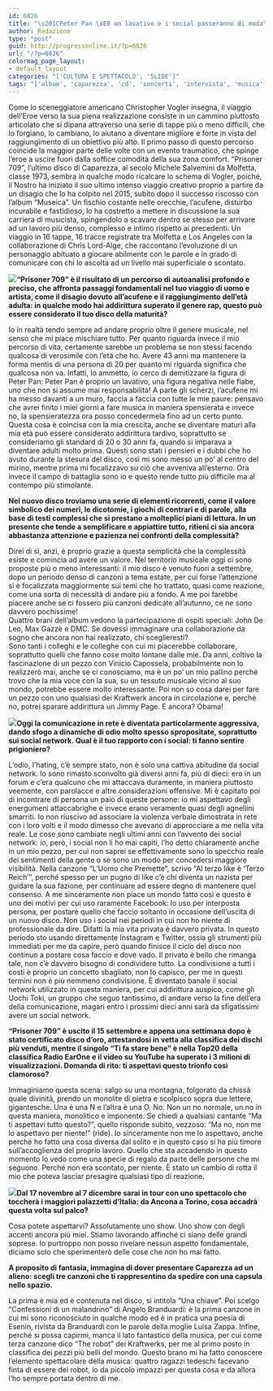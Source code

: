 ```yaml
---
id: 6826
title: "\u201CPeter Pan \xE8 un lavativo e i social passeranno di moda\u201D"
author: Redazione
type: "post"
guid: http://progressonline.it/?p=6826
url: "/?p=6826"
colormag_page_layout:
- default_layout
categories: "['CULTURA E SPETTACOLO', 'SLIDE']"
tags: "['album', 'caparezza', 'cd', 'concerti', 'intervista', 'musica', 'musica italiana', 'news']"
---
```


Come lo sceneggiatore americano Christopher Vogler insegna, il viaggio dell’Eroe verso la sua piena realizzazione consiste in un cammino piuttosto articolato che si dipana attraverso una serie di tappe più o meno difficili, che lo forgiano, lo cambiano, lo aiutano a diventare migliore e forte in vista del raggiungimento di un obiettivo più alto. Il primo passo di questo percorso coincide la maggior parte delle volte con un evento traumatico, che spinge l’eroe a uscire fuori dalla soffice comodità della sua zona comfort. “Prisoner 709”, l’ultimo disco di Caparezza, al secolo Michele Salvemini da Molfetta, classe 1973, sembra in qualche modo ricalcare lo schema di Vogler, poiché, il Nostro ha iniziato il suo ultimo intenso viaggio creativo proprio a partire da un disagio che lo ha colpito nel 2015, subito dopo il successo riscosso con l’album “Museica”. Un fischio costante nelle orecchie, l’acufene, disturbo incurabile e fastidioso, lo ha costretto a mettere in discussione la sua carriera di musicista, spingendolo a scavare dentro se stesso per arrivare ad un lavoro più denso, complesso e intimo rispetto ai precedenti. Un viaggio in 16 tappe, 16 tracce registrate tra Molfetta e Los Angeles con la collaborazione di Chris Lord-Alge, che raccontano l’evoluzione di un personaggio abituato a giocare abilmente con le parole e in grado di comunicare con chi lo ascolta ad un livello mai superficiale o scontato.

**![](https://progressonline.it/wp-content/uploads/2017/10/ca-300x205.png)“Prisoner 709” è il risultato di un percorso di autoanalisi profondo e preciso, che affronta passaggi fondamentali nel tuo viaggio di uomo e artista, come il disagio dovuto all’acufene e il raggiungimento dell’età adulta: in qualche modo hai addirittura superato il genere rap, questo può essere considerato il tuo disco della maturità?**

Io in realtà tendo sempre ad andare proprio oltre il genere musicale, nel senso che mi piace mischiare tutto. Per quanto riguarda invece il mio percorso di vita, certamente sarebbe un problema se non stessi facendo qualcosa di verosimile con l’età che ho. Avere 43 anni ma mantenere la forma mentis di una persona di 20 per quanto mi riguarda significa che qualcosa non va. Infatti, lo ammetto, io cerco di demitizzare la figura di Peter Pan: Peter Pan è proprio un lavativo, una figura negativa nelle fiabe, uno che non si assume mai responsabilità! A parte gli scherzi, l’acufene mi ha messo davanti a un muro, faccia a faccia con tutte le mie paure: pensavo che avrei finito i miei giorni a fare musica in maniera spensierata e invece no, la spensieratezza ora posso concedermela fino ad un certo punto. Questa cosa è coincisa con la mia crescita, anche se diventare maturi alla mia età può essere considerato addirittura tardivo, soprattutto se consideriamo gli standard di 20 o 30 anni fa, quando si imparava a diventare adulti molto prima. Questi sono stati i pensieri e i dubbi che ho avuto durante la stesura del disco, così mi sono messo un po’ al centro del mirino, mentre prima mi focalizzavo su ciò che avveniva all’esterno. Ora invece il campo di battaglia sono io e questo rende tutto più difficile ma al contempo più stimolante.

**Nel nuovo disco troviamo una serie di elementi ricorrenti, come il valore simbolico dei numeri, le dicotomie, i giochi di contrari e di parole, alla base di testi complessi che si prestano a molteplici piani di lettura. In un presente che tende a semplificare e appiattire tutto, ritieni ci sia ancora abbastanza attenzione e pazienza nei confronti della complessità?**

Direi di sì, anzi, è proprio grazie a questa semplicità che la complessità esiste e comincia ad avere un valore. Nel territorio musicale oggi ci sono proposte più o meno interessanti: il mio disco è venuto fuori a settembre, dopo un periodo denso di canzoni a tema estate, per cui forse l’attenzione si è focalizzata maggiormente sui temi che ho trattato, quasi come reazione, come una sorta di necessità di andare più a fondo. A me poi farebbe piacere anche se ci fossero più canzoni dedicate all’autunno, ce ne sono davvero pochissime!  
Quattro brani dell’album vedono la partecipazione di ospiti speciali: John De Leo, Max Gazzè e DMC. Se dovessi immaginare una collaborazione da sogno che ancora non hai realizzato, chi sceglieresti?  
Sono tanti i colleghi e le colleghe con cui mi piacerebbe collaborare, soprattutto quelli che fanno cose molto lontane dalle mie. Da anni, coltivo la fascinazione di un pezzo con Vinicio Capossela, probabilmente non lo realizzerò mai, anche se ci conosciamo, ma è un po’ un mio pallino perché trovo che la mia voce con la sua, su un tessuto musicale vicino al suo mondo, potrebbe essere molto interessante. Poi non so cosa darei per fare un pezzo con uno qualsiasi dei Kraftwerk ancora in circolazione e, perché no, potrei sparare addirittura un Jimmy Page. E ancora? Obama!

**![](https://progressonline.it/wp-content/uploads/2017/10/1505897197976-caparezza-2017-prisoner-709-sogno-potere-300x232.jpeg)Oggi la comunicazione in rete è diventata particolarmente aggressiva, dando sfogo a dinamiche di odio molto spesso spropositate, soprattutto sui social network. Qual è il tuo rapporto con i social: ti fanno sentire prigioniero?**

L’odio, l’hating, c’è sempre stato, non è solo una cattiva abitudine da social network. Io sono rimasto sconvolto già diversi anni fa, più di dieci: ero in un forum e c’era qualcuno che mi attaccava duramente, in maniera piuttosto veemente, con parolacce e altre considerazioni offensive. Mi è capitato poi di incontrare di persona un paio di queste persone: io mi aspettavo degli energumeni attaccabrighe e invece erano veramente quasi degli agnellini smarriti. Io non riuscivo ad associare la violenza verbale dimostrata in rete con i loro volti e il modo dimesso che avevano di approcciare a me nella vita reale. Le cose sono cambiate negli ultimi anni con l’avvento dei social network: io, però, i social non li ho mai capiti, l’ho detto chiaramente anche in un mio pezzo, per cui non saprei se effettivamente sono lo specchio reale dei sentimenti della gente o se sono un modo per concedersi maggiore visibilità. Nella canzone “L’Uomo che Premette”, scrivo “Al terzo like è ‘Terzo Reich’”, perché spesso per un pugno di like c’è chi diventa un nazista per guidare la sua fazione, per continuare ad essere degno di mantenere quel consenso. A me sinceramente non piace un mondo fatto così e questo è uno dei motivi per cui uso raramente Facebook: lo uso per interposta persona, per postare quello che faccio soltanto in occasione dell’uscita di un nuovo disco. Non uso i social nei periodi in cui non ho niente di professionale da dire. Difatti la mia vita privata è davvero privata. In questo periodo sto usando direttamente Instagram e Twitter, ossia gli strumenti più immediati per me da capire, però quando finisce il ciclo del disco non continuo a postare cosa faccio e dove vado. Il privato è bello che rimanga tale, non c’è davvero bisogno di condividere tutto. La condivisione a tutti i costi è proprio un concetto sbagliato, non lo capisco, per me in questi termini non è più nemmeno condivisione. È diventato banale il social network utilizzato in questa maniera, per cui addirittura auspico, come gli Uochi Toki, un gruppo che seguo tantissimo, di andare verso la fine dell’era della comunicazione, magari entro i prossimi dieci anni sarà da sfigatissimi avere un social network.

**“Prisoner 709” è uscito il 15 settembre e appena una settimana dopo è stato certificato disco d’oro, attestandosi in vetta alla classifica dei dischi più venduti, mentre il singolo “Ti fa stare bene” è nella Top20 della classifica Radio EarOne e il video su YouTube ha superato i 3 milioni di visualizzazioni. Domanda di rito: ti aspettavi questo trionfo così clamoroso?**

Immaginiamo questa scena: salgo su una montagna, folgorato da chissà quale divinità, prendo un monolite di pietra e scolpisco sopra due lettere, gigantesche. Una è una N e l’altra è una O. No. Non un no normale, un no in questa maniera, monolitico e imponente. Se chiedi a qualsiasi cantante “Ma ti aspettavi tutto questo?”, quello risponde subito, vezzoso: “Ma no, non me lo aspettavo per niente!” (ride). Io sinceramente non me lo aspettavo, anche perché ho fatto una cosa diversa dal solito e in questo caso si ha più timore sull’accoglienza del proprio lavoro. Quello che sta accadendo in questo momento lo vedo come una specie di regalo da parte delle persone che mi seguono. Perché non era scontato, per niente. È stato un cambio di rotta il mio che poteva lasciar presagire qualsiasi tipo di reazione.

**![](https://progressonline.it/wp-content/uploads/2017/10/3V9D6195.CR2_.p-300x200.jpg)Dal 17 novembre al 7 dicembre sarai in tour con uno spettacolo che toccherà i maggiori palazzetti d’Italia: da Ancona a Torino, cosa accadrà questa volta sul palco?**

Cosa potete aspettarvi? Assolutamente uno show. Uno show con degli accenti ancora più miei. Stiamo lavorando affinché ci siano delle grandi soprese. Io purtroppo non posso rivelare nessun aspetto fondamentale, diciamo solo che sperimenterò delle cose che non ho mai fatto.

**A proposito di fantasia, immagina di dover presentare Caparezza ad un alieno: scegli tre canzoni che ti rappresentino da spedire con una capsula nello spazio.**

La prima è mia ed è contenuta nel disco, si intitola “Una chiave”. Poi scelgo “Confessioni di un malandrino” di Angelo Branduardi: è la prima canzone in cui mi sono riconosciuto in qualche modo ed è in pratica una poesia di Esenin, rivista da Branduardi con le parole della moglie Luisa Zappa. Infine, perché si possa capirmi, manca il lato fantastico della musica, per cui come terza canzone dico “The robot” dei Kraftwerks, per me al primo posto in classifica dei pezzi più belli del mondo. Questo brano mi ha fatto conoscere l’elemento spettacolare della musica: quattro ragazzi tedeschi facevano finta di essere dei robot, io da piccolo impazzì per questa cosa e da allora l’ho sempre portata dentro di me.